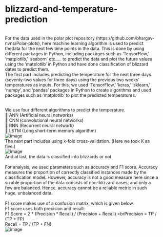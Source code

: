 # blizzard-and-temperature-prediction
<br>
For the data used in the polar plot repository (https://github.com/bhargav-nvns/Polar-plots), here machine learning algorithm is used to predict thedata for the next few time points in the data. This is done by using different packages in Python, including packages such as ‘TensorFlow,’ ‘matplotlib,’ ’seaborn’ etc..... to  predict the data and plot the future values using the ‘matplotlib’ in Python and have done classification of blizzard dates to predict them.
<br>
The first part includes predicting the temperature for the next three days (seventy-two values for three days) using the previous two weeks' temperatures as inputs. For this, we used ‘TensorFlow,’ ‘keras,’ ‘sklearn,’ ‘numpy’, and ‘pandas’ packages in Python to create algorithms and used packages such as ‘matplotlib’ to plot the predicted temperatures.
<br>
  
  <br>We use four different algorithms to predict the temperature.
<br> ANN (Artificial neural networks)
 <br> CNN (convolutional neural networks)
 <br> RNN (Recurrent neural network)
 <br> LSTM (Long short-term memory algorithm)
 <br>
 ![image](https://github.com/bhargav-nvns/blizzard-and-temperature-prediction/assets/148454572/3cd56a1c-44bf-455f-9f88-1674bc7c4502)
<br>
The next part includes using k-fold cross-validation. (Here we took K as five.)
 <br>
 ![image](https://github.com/bhargav-nvns/blizzard-and-temperature-prediction/assets/148454572/a92e5b7d-cc43-4228-a840-31540d4bd645)
<br>
And at last, the data is classified into blizzards or not
 <br> <br>
For analysis, we used parameters such as accuracy and F1 score. Accuracy measures the proportion of correctly classified instances made by the classification model. However, accuracy is not a good measure here since a sizable proportion of the data consists of non-blizzard cases, and only a few are balanced. Hence, accuracy cannot be a reliable metric in such huge, unbalanced data.
 <br>
 <br>F1 score makes use of a confusion matrix, which is given below.
 <br>F1 score uses both precision and recall:
 <br>F1 Score = 2 * (Precision * Recall) / (Precision + Recall)
 <brPrecision = TP / (TP + FP)
 <br>Recall = TP / (TP + FN)
 <br>
 ![image](https://github.com/bhargav-nvns/blizzard-and-temperature-prediction/assets/148454572/b5d4ba75-876c-4ad3-9bcf-f3dd3bf0d770)

